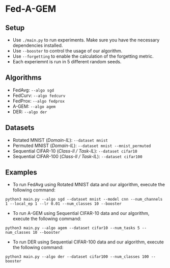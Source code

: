 # Fed-A-GEM

## Setup

+ Use `./main.py` to run experiments. Make sure you have the necessary dependencies installed.
+ Use `--booster` to control the usage of our algorithm.
+ Use `--forgetting` to enable the calculation of the forgetting metric.
+ Each experiemnt is run in 5 different random seeds.

## Algorithms

+ FedAvg: `--algo sgd`
+ FedCurv: `--algo fedcurv`
+ FedProx: `--algo fedprox`
+ A-GEM: `--algo agem`
+ DER: `--algo der`

## Datasets

+ Rotated MNIST (*Domain-IL*): `--dataset mnist`
+ Permuted MNIST (*Domain-IL*): `--dataset mnist --mnist_permuted`
+ Sequential CIFAR-10 (*Class-Il / Task-IL*): `--dataset cifar10`
+ Sequential CIFAR-100 (*Class-Il / Task-IL*): `--dataset cifar100`

## Examples
+ To run FedAvg using Rotated MNIST data and our algorithm, execute the following command:
```
python3 main.py --algo sgd --dataset mnist --model cnn --num_channels 1 --local_ep 1 --lr 0.01 --num_classes 10 --booster
```
+ To run A-GEM using Sequential CIFAR-10 data and our algorithm, execute the following command:
```
python3 main.py --algo agem --dataset cifar10 --num_tasks 5 --num_classes 10 --booster
```
+ To run DER using Sequential CIFAR-100 data and our algorithm, execute the following command:
```
python3 main.py --algo der --dataset cifar100 --num_classes 100 --booster
```
